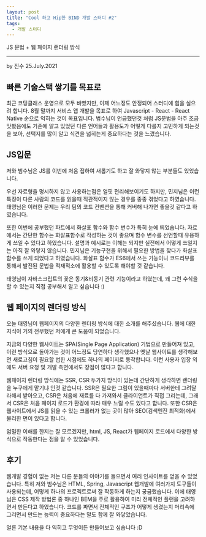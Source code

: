 ```yaml
---
layout: post
title: "Cool 하고 Hip한 BIND 개발 스터디 #2"
tags:
  - 개발 스터디
---
```


JS 문법 + 웹 페이지 랜더링 방식

--- 

by 진수
25.July.2021

## 빠른 기술스택 쌓기를 목표로

최근 코딩클래스 운영으로 모두 바빴지만, 이제 어느정도 안정되어 스터디에 힘을 실으려 합니다.
8월 말까지 서비스 앱 개발을 목표로 하여 Javascript - React - React Native 순으로 익히는 것이 목표입니다. 
범수님이 언급했던것 처럼 JS문법을 아주 조금 맛봤음에도 기존에 알고 있었던 다른 언어들과 활용도가 어떻게 다를지 고민하게 되는것을 보아, 선택지를 많이 알고 식견을 넓히는게 중요하다는 것을 느꼈습니다.

## JS입문

저와 범수님은 JS를 이번에 처음 접하여 새롭기도 하고 잘 와닿지 않는 부분들도 있었습니다. 

우선 자료형을 명시하지 않고 사용하는점은 얼핏 편리해보이기도 하지만, 민지님은 이런 특징이 다른 사람의 코드를 읽을때 직관적이지 않는 경우를 종종 겪었다고 하였습니다.
태영님은 이러한 문제는 우리 팀의 코드 컨벤션을 통해 커버해 나가면 좋을것 같다고 하였습니다.

또한 이번에 공부했던 파트에서 화살표 함수와 함수 변수가 특히 눈에 띄었습니다.
자료에서는 간단한 함수는 화살표함수로 작성하는 것이 좋으며 함수 변수를 선언할때 유용하게 쓰일 수 있다고 하였습니다.
설명과 예시로는 이해는 되지만 실전에서 어떻게 쓰일지는 아직 잘 와닿지 않습니다.
민지님은 기능구현을 위해서 필요한 방법을 찾다가 화살표 함수를 쓰게 되었다고 하였습니다.
화살표 함수가 ES6에서 쓰는 기능이니 코드리뷰를 통해서 발전된 문법을 적재적소에 활용할 수 있도록 해야할 것 같습니다.

태영님이 자바스크립트의 꽃은 동기&비동기 관련 기능이라고 하였는데, 왜 그런 수식을 할 수 있는지 직접 공부해서 알고 싶습니다 :)

## 웹 페이지의 렌더링 방식

오늘 태영님이 웹페이지의 다양한 렌더링 방식에 대한 소개를 해주셨습니다. 
웹에 대한 지식이 거의 전무했던 저에게 큰 도움이 되었습니다.

지금의 다양한 웹사이트는 SPA(Single Page Application) 기법으로 만들어져 있고, 이런 방식으로 돌아가는 것이 어느정도 당연하다 생각했으나 옛날 웹사이트를 생각해보면 새로고침이 필요할 법한 시점에도 하나의 페이지로 동작합니다. 
이런 사용자 입장 외에도 서버 요청 및 개발 측면에서도 장점이 많다고 합니다.

웹페이지 렌더링 방식에는 SSR, CSR 두가지 방식이 있는데 간단하게 생각하면 렌더링을 누구에게 맡기냐 인것 같습니다. 
SSR은 필요한 그림이 있을때마다 서버한테 그려달라해서 받아오고, CSR은 처음에 재료를 다 가져와서 클라이언트가 직접 그리는데, 그래서 CSR은 처음 페이지 로드가 환경에 따라 매우 느릴 수도 있다고 합니다.
또한 CSR은 웹사이트에서 JS를 읽을 수 있는 크롤러가 없는 곳이 많아  SEO(검색엔진 최적화)에서 불리한 면이 있다고 합니다.

엄밀한 이해를 한지는 잘 모르겠지만, html, JS, React가 웹페이지 로드에서 다양한 방식으로 작동한다는 점을 알 수 있었습니다.

## 후기
웹개발 경험이 없는 저는 다른 분들의 이야기를 들으면서 여러 인사이트를 얻을 수 있었습니다. 
특히 저와 범수님은 HTML, Spring, Javascript 웹개발에 여러가지 도구들이 사용되는데, 어떻게 하나의 프로젝트로써 잘 작동하게 하는지 궁금했습니다.
이에 태영님은 CSS 제작 방법론 중 하나인 BEM을 주로 활용하여 미리 전체적인 플랜을 고려하면서 만든다고 하였습니다. 
코드를 짜면서 전체적인 구조가 어떻게 생겼는지 머리속에 그리면서 만드는 능력이 중요하다는 말도 함께 잘 와닿았습니다.

얼른 기본 내용을 다 익히고 무엇이든 만들어보고 싶습니다 :D
